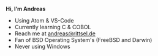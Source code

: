 <b> Hi, I’m Andreas </b>
-  Using Atom & VS-Code
-  Currently learning C & COBOL
-  Reach me at andreas@rittsel.de
-  Fan of BSD Operating System's (FreeBSD and Darwin)
-  Never using Windows 
<!---
Andreascoolcrafts/Andreascoolcrafts is a ✨ special ✨ repository because its `README.md` (this file) appears on your GitHub profile.
You can click the Preview link to take a look at your changes.
--->
